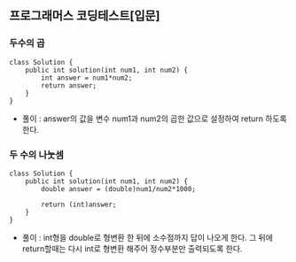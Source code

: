 ## 프로그래머스 코딩테스트[입문]

### 두수의 곱  


```
class Solution {
    public int solution(int num1, int num2) {
        int answer = num1*num2;
        return answer;
    }
}
```
- 풀이 : answer의  값을 변수 num1과 num2의 곱한 값으로 설정하여 return 하도록 한다.

### 두 수의 나눗셈 
  
```
class Solution {
    public int solution(int num1, int num2) {
        double answer = (double)num1/num2*1000;
        
        return (int)answer;
    }
}
```
- 풀이 : int형을 double로 형변환 한 뒤에 소수점까지 답이 나오게 한다. 그 뒤에 return할때는 다시 int로 형변환 해주어 정수부분만 출력되도록 한다.
